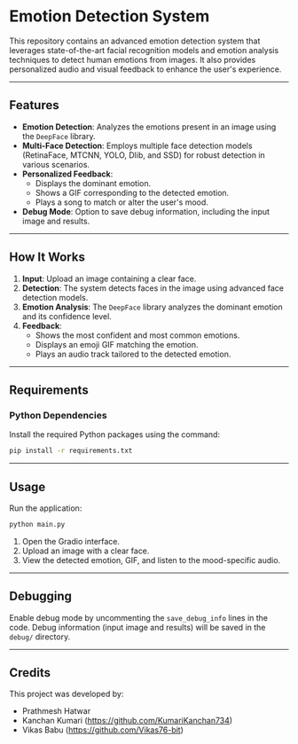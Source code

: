 # Emotion Detection System

This repository contains an advanced emotion detection system that leverages state-of-the-art facial recognition models and emotion analysis techniques to detect human emotions from images. It also provides personalized audio and visual feedback to enhance the user's experience.

---

## Features

- **Emotion Detection**: Analyzes the emotions present in an image using the `DeepFace` library.
- **Multi-Face Detection**: Employs multiple face detection models (RetinaFace, MTCNN, YOLO, Dlib, and SSD) for robust detection in various scenarios.
- **Personalized Feedback**:
  - Displays the dominant emotion.
  - Shows a GIF corresponding to the detected emotion.
  - Plays a song to match or alter the user's mood.
- **Debug Mode**: Option to save debug information, including the input image and results.

---

## How It Works

1. **Input**: Upload an image containing a clear face.
2. **Detection**: The system detects faces in the image using advanced face detection models.
3. **Emotion Analysis**: The `DeepFace` library analyzes the dominant emotion and its confidence level.
4. **Feedback**:
   - Shows the most confident and most common emotions.
   - Displays an emoji GIF matching the emotion.
   - Plays an audio track tailored to the detected emotion.

---

## Requirements

### Python Dependencies

Install the required Python packages using the command:
```bash
pip install -r requirements.txt
```

---

## Usage

Run the application:
```bash
python main.py
```

1. Open the Gradio interface.
2. Upload an image with a clear face.
3. View the detected emotion, GIF, and listen to the mood-specific audio.

---

## Debugging

Enable debug mode by uncommenting the `save_debug_info` lines in the code.
Debug information (input image and results) will be saved in the `debug/` directory.

---

## Credits

This project was developed by:

- Prathmesh Hatwar
- Kanchan Kumari (https://github.com/KumariKanchan734)
- Vikas Babu (https://github.com/Vikas76-bit)


